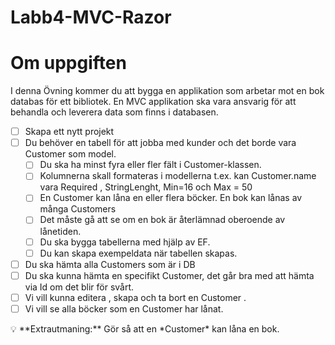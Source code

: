 # Labb4-MVC-Razor

# Om uppgiften

I denna Övning kommer du att bygga en applikation som arbetar mot en bok databas för ett bibliotek. En MVC applikation ska vara ansvarig för att behandla och leverera data som finns i databasen.

- [ ]  Skapa ett nytt projekt
- [ ]  Du behöver en tabell för att jobba med kunder och det borde vara Customer som model.
    - [ ]  Du ska ha minst fyra eller fler fält i Customer-klassen.
    - [ ]  Kolumnerna skall formateras i modellerna t.ex. kan Customer.name vara Required , StringLenght, Min=16 och Max = 50
    - [ ]  En Customer kan låna en eller flera böcker. En bok kan lånas av många Customers
    - [ ]  Det måste gå att se om en bok är återlämnad oberoende av lånetiden.
    - [ ]  Du ska bygga tabellerna med hjälp av EF.
    - [ ]  Du kan skapa exempeldata när tabellen skapas.
- [ ]  Du ska hämta alla Customers som är i DB
- [ ]  Du ska kunna hämta en specifikt Customer, det går bra med att hämta via Id om det blir för svårt.
- [ ]  Vi vill kunna editera , skapa och ta bort en Customer .
- [ ]  Vi vill se alla böcker som en Customer har lånat.

<aside>
💡 **Extrautmaning:** Gör så att en *Customer* kan låna en bok.

</aside>
